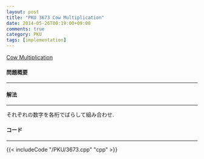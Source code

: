 ```yaml
---
layout: post
title: "PKU 3673 Cow Multiplication"
date: 2014-05-26T00:19:00+09:00
comments: true
category: PKU
tags: [implementation]
---
```


[Cow Multiplication](http://poj.org/problem?id=3673)

#### 問題概要

****

#### 解法

****

それぞれの数字を各桁でばらして組み合わせ.

#### コード

****

{{< includeCode "/PKU/3673.cpp" "cpp" >}}
